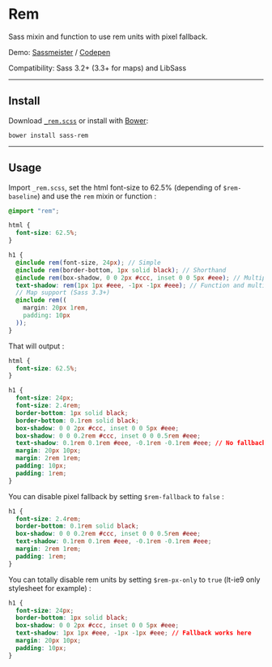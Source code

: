 # Rem

Sass mixin and function to use rem units with pixel fallback.  

Demo: [Sassmeister](http://sassmeister.com/gist/f75f0ffd0910a99eee77) / [Codepen](http://codepen.io/pierreburel/pen/ogGzgX)

Compatibility: Sass 3.2+ (3.3+ for maps) and LibSass

---

## Install

Download [`_rem.scss`](https://raw.githubusercontent.com/pierreburel/sass-rem/master/_rem.scss) or install with [Bower](http://bower.io/): 

```
bower install sass-rem
```

---

## Usage

Import `_rem.scss`, set the html font-size to 62.5% (depending of `$rem-baseline`) and use the `rem` mixin or function :

```scss
@import "rem";

html {
  font-size: 62.5%;
}

h1 {
  @include rem(font-size, 24px); // Simple
  @include rem(border-bottom, 1px solid black); // Shorthand
  @include rem(box-shadow, 0 0 2px #ccc, inset 0 0 5px #eee); // Multiple values
  text-shadow: rem(1px 1px #eee, -1px -1px #eee); // Function and multiple values, warning: no fallback possible with rem function
  // Map support (Sass 3.3+)
  @include rem((
    margin: 20px 1rem,
    padding: 10px
  ));
}
```

That will output :

```css
html {
  font-size: 62.5%;
}

h1 {
  font-size: 24px;
  font-size: 2.4rem;
  border-bottom: 1px solid black;
  border-bottom: 0.1rem solid black;
  box-shadow: 0 0 2px #ccc, inset 0 0 5px #eee;
  box-shadow: 0 0 0.2rem #ccc, inset 0 0 0.5rem #eee;
  text-shadow: 0.1rem 0.1rem #eee, -0.1rem -0.1rem #eee; // No fallback
  margin: 20px 10px;
  margin: 2rem 1rem;
  padding: 10px;
  padding: 1rem;
}
```

You can disable pixel fallback by setting `$rem-fallback` to `false` :

```css
h1 {
  font-size: 2.4rem;
  border-bottom: 0.1rem solid black;
  box-shadow: 0 0 0.2rem #ccc, inset 0 0 0.5rem #eee;
  text-shadow: 0.1rem 0.1rem #eee, -0.1rem -0.1rem #eee;
  margin: 2rem 1rem;
  padding: 1rem;
}
```

You can totally disable rem units by setting `$rem-px-only` to `true` (lt-ie9 only stylesheet for example) :

```css
h1 {
  font-size: 24px;
  border-bottom: 1px solid black;
  box-shadow: 0 0 2px #ccc, inset 0 0 5px #eee;
  text-shadow: 1px 1px #eee, -1px -1px #eee; // Fallback works here
  margin: 20px 10px;
  padding: 10px;
}
```

